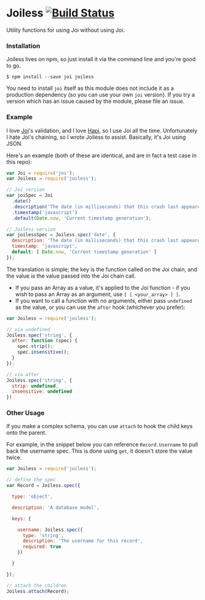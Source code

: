 # Joiless [![Build Status](https://travis-ci.org/zackehh/joiless.svg?branch=master)](https://travis-ci.org/zackehh/joiless)

Utility functions for using Joi without using Joi.

### Installation

Joiless lives on npm, so just install it via the command line and you're good to go.

```
$ npm install --save joi joiless
```

You need to install `joi` itself as this module does not include it as a production dependency (so you can use your own `joi` version). If you try a version which has an issue caused by the module, please file an issue.

### Example

I love [Joi](https://github.com/hapijs/joi)'s validation, and I love [Hapi](https://github.com/hapijs/hapi), so I use Joi all the time. Unfortunately I hate Joi's chaining, so I wrote Joiless to assist. Basically, it's Joi using JSON.

Here's an example (both of these are identical, and are in fact a test case in this repo):

```javascript
var Joi = require('joi');
var Joiless = require('joiless');

// Joi version
var joiSpec = Joi
  .date()
  .description('The date (in milliseconds) that this crash last appeared')
  .timestamp('javascript')
  .default(Date.now, 'Current timestamp generation');

// Joiless version
var joilessSpec = Joiless.spec('date', {
  description: 'The date (in milliseconds) that this crash last appeared',
  timestamp: 'javascript',
  default: [ Date.now, 'Current timestamp generation' ]
});
```

The translation is simple; the key is the function called on the Joi chain, and the value is the value passed into the Joi chain call.

- If you pass an Array as a value, it's applied to the Joi function - if you wish to pass an Array as an argument, use `[ [ <your_array> ] ]`.
- If you want to call a function with no arguments, either pass `undefined` as the value, or you can use the `after` hook (whichever you prefer):

```javascript
var Joiless = require('joiless');

// via undefined
Joiless.spec('string', {
  after: function (spec) {
    spec.strip();
    spec.insensitive();
  }
});

// via after
Joiless.spec('string', {
  strip: undefined,
  insensitive: undefined
})
```

### Other Usage

If you make a complex schema, you can use `attach` to hook the child keys onto the parent.

For example, in the snippet below you can reference `Record.Username` to pull back the username spec. This is done using `get`, it doesn't store the value twice.

```javascript
var Joiless = require('joiless');

// define the spec
var Record = Joiless.spec({

  type: 'object',

  description: 'A database model',

  keys: {

    username: Joiless.spec({
      type: 'string',
      description: 'The username for this record',
      required: true
    })

  }

});

// attach the children
Joiless.attach(Record);
```
